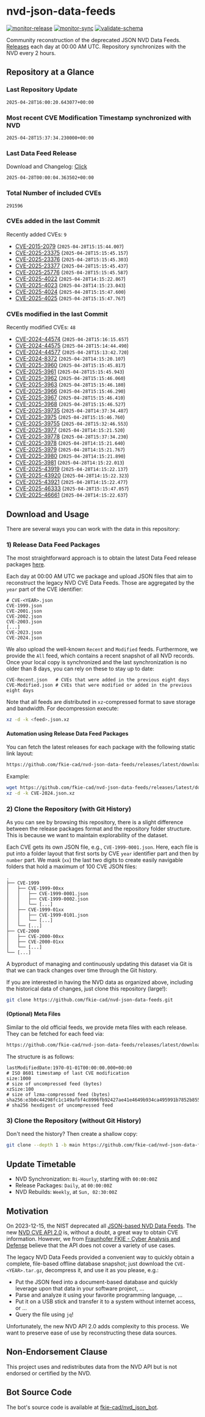 # nvd-json-data-feeds

[![monitor-release](https://github.com/fkie-cad/nvd-json-data-feeds/actions/workflows/monitor_release.yml/badge.svg)](https://github.com/fkie-cad/nvd-json-data-feeds/actions/workflows/monitor_release.yml)
[![monitor-sync](https://github.com/fkie-cad/nvd-json-data-feeds/actions/workflows/monitor_sync.yml/badge.svg)](https://github.com/fkie-cad/nvd-json-data-feeds/actions/workflows/monitor_sync.yml)
[![validate-schema](https://github.com/fkie-cad/nvd-json-data-feeds/actions/workflows/validate_schema.yml/badge.svg)](https://github.com/fkie-cad/nvd-json-data-feeds/actions/workflows/validate_schema.yml)

Community reconstruction of the deprecated JSON NVD Data Feeds.
[Releases](https://github.com/fkie-cad/nvd-json-data-feeds/releases/latest) each day at 00:00 AM UTC.
Repository synchronizes with the NVD every 2 hours.

## Repository at a Glance

### Last Repository Update

```plain
2025-04-28T16:00:20.643077+00:00
```

### Most recent CVE Modification Timestamp synchronized with NVD

```plain
2025-04-28T15:37:34.230000+00:00
```

### Last Data Feed Release

Download and Changelog: [Click](https://github.com/fkie-cad/nvd-json-data-feeds/releases/latest)

```plain
2025-04-28T00:00:04.363502+00:00
```

### Total Number of included CVEs

```plain
291596
```

### CVEs added in the last Commit

Recently added CVEs: `9`

- [CVE-2015-2079](CVE-2015/CVE-2015-20xx/CVE-2015-2079.json) (`2025-04-28T15:15:44.007`)
- [CVE-2025-23375](CVE-2025/CVE-2025-233xx/CVE-2025-23375.json) (`2025-04-28T15:15:45.157`)
- [CVE-2025-23376](CVE-2025/CVE-2025-233xx/CVE-2025-23376.json) (`2025-04-28T15:15:45.303`)
- [CVE-2025-23377](CVE-2025/CVE-2025-233xx/CVE-2025-23377.json) (`2025-04-28T15:15:45.437`)
- [CVE-2025-25776](CVE-2025/CVE-2025-257xx/CVE-2025-25776.json) (`2025-04-28T15:15:45.587`)
- [CVE-2025-4022](CVE-2025/CVE-2025-40xx/CVE-2025-4022.json) (`2025-04-28T14:15:22.867`)
- [CVE-2025-4023](CVE-2025/CVE-2025-40xx/CVE-2025-4023.json) (`2025-04-28T14:15:23.043`)
- [CVE-2025-4024](CVE-2025/CVE-2025-40xx/CVE-2025-4024.json) (`2025-04-28T15:15:47.600`)
- [CVE-2025-4025](CVE-2025/CVE-2025-40xx/CVE-2025-4025.json) (`2025-04-28T15:15:47.767`)


### CVEs modified in the last Commit

Recently modified CVEs: `48`

- [CVE-2024-44574](CVE-2024/CVE-2024-445xx/CVE-2024-44574.json) (`2025-04-28T15:16:15.657`)
- [CVE-2024-44575](CVE-2024/CVE-2024-445xx/CVE-2024-44575.json) (`2025-04-28T15:14:44.490`)
- [CVE-2024-44577](CVE-2024/CVE-2024-445xx/CVE-2024-44577.json) (`2025-04-28T15:13:42.720`)
- [CVE-2024-8372](CVE-2024/CVE-2024-83xx/CVE-2024-8372.json) (`2025-04-28T14:15:20.107`)
- [CVE-2025-3960](CVE-2025/CVE-2025-39xx/CVE-2025-3960.json) (`2025-04-28T15:15:45.817`)
- [CVE-2025-3961](CVE-2025/CVE-2025-39xx/CVE-2025-3961.json) (`2025-04-28T15:15:45.943`)
- [CVE-2025-3962](CVE-2025/CVE-2025-39xx/CVE-2025-3962.json) (`2025-04-28T15:15:46.060`)
- [CVE-2025-3963](CVE-2025/CVE-2025-39xx/CVE-2025-3963.json) (`2025-04-28T15:15:46.180`)
- [CVE-2025-3966](CVE-2025/CVE-2025-39xx/CVE-2025-3966.json) (`2025-04-28T15:15:46.290`)
- [CVE-2025-3967](CVE-2025/CVE-2025-39xx/CVE-2025-3967.json) (`2025-04-28T15:15:46.410`)
- [CVE-2025-3968](CVE-2025/CVE-2025-39xx/CVE-2025-3968.json) (`2025-04-28T15:15:46.527`)
- [CVE-2025-39735](CVE-2025/CVE-2025-397xx/CVE-2025-39735.json) (`2025-04-28T14:37:34.487`)
- [CVE-2025-3975](CVE-2025/CVE-2025-39xx/CVE-2025-3975.json) (`2025-04-28T15:15:46.760`)
- [CVE-2025-39755](CVE-2025/CVE-2025-397xx/CVE-2025-39755.json) (`2025-04-28T15:32:46.553`)
- [CVE-2025-3977](CVE-2025/CVE-2025-39xx/CVE-2025-3977.json) (`2025-04-28T14:15:21.520`)
- [CVE-2025-39778](CVE-2025/CVE-2025-397xx/CVE-2025-39778.json) (`2025-04-28T15:37:34.230`)
- [CVE-2025-3978](CVE-2025/CVE-2025-39xx/CVE-2025-3978.json) (`2025-04-28T14:15:21.640`)
- [CVE-2025-3979](CVE-2025/CVE-2025-39xx/CVE-2025-3979.json) (`2025-04-28T14:15:21.767`)
- [CVE-2025-3980](CVE-2025/CVE-2025-39xx/CVE-2025-3980.json) (`2025-04-28T14:15:21.890`)
- [CVE-2025-3981](CVE-2025/CVE-2025-39xx/CVE-2025-3981.json) (`2025-04-28T14:15:22.013`)
- [CVE-2025-43919](CVE-2025/CVE-2025-439xx/CVE-2025-43919.json) (`2025-04-28T14:15:22.137`)
- [CVE-2025-43920](CVE-2025/CVE-2025-439xx/CVE-2025-43920.json) (`2025-04-28T14:15:22.323`)
- [CVE-2025-43921](CVE-2025/CVE-2025-439xx/CVE-2025-43921.json) (`2025-04-28T14:15:22.477`)
- [CVE-2025-46333](CVE-2025/CVE-2025-463xx/CVE-2025-46333.json) (`2025-04-28T15:15:47.057`)
- [CVE-2025-46661](CVE-2025/CVE-2025-466xx/CVE-2025-46661.json) (`2025-04-28T14:15:22.637`)


## Download and Usage

There are several ways you can work with the data in this repository:

### 1) Release Data Feed Packages

The most straightforward approach is to obtain the latest Data Feed release packages [here](https://github.com/fkie-cad/nvd-json-data-feeds/releases/latest).

Each day at 00:00 AM UTC we package and upload JSON files that aim to reconstruct the legacy NVD CVE Data Feeds.
Those are aggregated by the `year` part of the CVE identifier:

```
# CVE-<YEAR>.json
CVE-1999.json
CVE-2001.json
CVE-2002.json
CVE-2003.json
[...]
CVE-2023.json
CVE-2024.json
```

We also upload the well-known `Recent` and `Modified` feeds.
Furthermore, we provide the `All` feed, which contains a recent snapshot of all NVD records.
Once your local copy is synchronized and the last synchronization is no older than 8 days, you can rely on these to stay up to date:

```plain
CVE-Recent.json   # CVEs that were added in the previous eight days
CVE-Modified.json # CVEs that were modified or added in the previous eight days
```

Note that all feeds are distributed in `xz`-compressed format to save storage and bandwidth.
For decompression execute:

```sh
xz -d -k <feed>.json.xz
```

#### Automation using Release Data Feed Packages

You can fetch the latest releases for each package with the following static link layout:

```sh
https://github.com/fkie-cad/nvd-json-data-feeds/releases/latest/download/CVE-<YEAR>.json.xz
```

Example:

```sh
wget https://github.com/fkie-cad/nvd-json-data-feeds/releases/latest/download/CVE-2024.json.xz
xz -d -k CVE-2024.json.xz
```

### 2) Clone the Repository (with Git History)

As you can see by browsing this repository, there is a slight difference between the release packages format and the repository folder structure.
This is because we want to maintain explorability of the dataset.

Each CVE gets its own JSON file, e.g., `CVE-1999-0001.json`.
Here, each file is put into a folder layout that first sorts by CVE `year` identifier part and then by `number` part.
We mask (`xx`) the last two digits to create easily navigable folders that hold a maximum of 100 CVE JSON files:

```plain
.
├── CVE-1999
│   ├── CVE-1999-00xx
│   │   ├── CVE-1999-0001.json
│   │   ├── CVE-1999-0002.json
│   │   └── [...]
│   ├── CVE-1999-01xx
│   │   ├── CVE-1999-0101.json
│   │   └── [...]
│   └── [...]
├── CVE-2000
│   ├── CVE-2000-00xx
│   ├── CVE-2000-01xx
│   └── [...]
└── [...]
```

A byproduct of managing and continuously updating this dataset via Git is that we can track changes over time through the Git history.

If you are interested in having the NVD data as organized above, including the historical data of changes, just clone this repository (large!):

```sh
git clone https://github.com/fkie-cad/nvd-json-data-feeds.git
```

#### (Optional) Meta Files

Similar to the old official feeds, we provide meta files with each release. They can be fetched for each feed via:

```sh
https://github.com/fkie-cad/nvd-json-data-feeds/releases/latest/download/CVE-<YEAR>.meta
```

The structure is as follows:

```plain
lastModifiedDate:1970-01-01T00:00:00.000+00:00                          # ISO 8601 timestamp of last CVE modification
size:1000                                                               # size of uncompressed feed (bytes)
xzSize:100                                                              # size of lzma-compressed feed (bytes)
sha256:e3b0c44298fc1c149afbf4c8996fb92427ae41e4649b934ca495991b7852b855 # sha256 hexdigest of uncompressed feed
```

### 3) Clone the Repository (without Git History)

Don't need the history? Then create a shallow copy:

```sh
git clone --depth 1 -b main https://github.com/fkie-cad/nvd-json-data-feeds.git
```


## Update Timetable

* NVD Synchronization: `Bi-Hourly`, starting with `00:00:00Z`
* Release Packages: `Daily`, at `00:00:00Z`
* NVD Rebuilds: `Weekly`, at `Sun, 02:30:00Z`


## Motivation

On 2023-12-15, the NIST deprecated all [JSON-based NVD Data Feeds](https://nvd.nist.gov/vuln/data-feeds#divRetirementBanner-1).
The new [NVD CVE API 2.0](https://nvd.nist.gov/developers/vulnerabilities) is, without a doubt, a great way to obtain CVE information.
However, we from [Fraunhofer FKIE - Cyber Analysis and Defense](https://www.fkie.fraunhofer.de/en/departments/cad.html) believe that the API does not cover a variety of use cases.

The legacy NVD Data Feeds provided a convenient way to quickly obtain a complete, file-based offline database snapshot; just download the `CVE-<YEAR>.tar.gz`, decompress it, and use it as you please, e.g.:

- Put the JSON feed into a document-based database and quickly leverage upon that data in your software project, ...
- Parse and analyze it using your favorite programming language, ...
- Put it on a USB stick and transfer it to a system without internet access, or ...
- Query the file using `jq`!

Unfortunately, the new NVD API 2.0 adds complexity to this process.
We want to preserve ease of use by reconstructing these data sources.

## Non-Endorsement Clause

This project uses and redistributes data from the NVD API but is not endorsed or certified by the NVD.

## Bot Source Code

The bot's source code is available at [fkie-cad/nvd\_json\_bot](https://github.com/fkie-cad/nvd_json_bot).